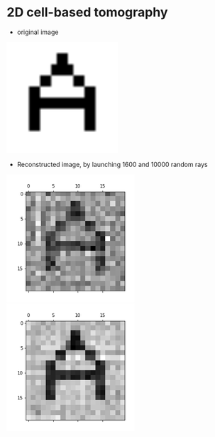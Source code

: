 # 2D cell-based tomography

 - original image

<img src="drawing.svg" alt="drawing" width="250"/>


 - Reconstructed image, by launching 1600 and 10000 random rays 

 
![low_res_reconstructed.png](low_res_reconstructed.png)
![high_res_reconstructed.png](high_res_reconstructed.png)